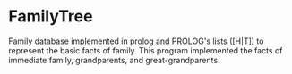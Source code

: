 # FamilyTree

Family database implemented in prolog and PROLOG's lists ([H|T]) to represent the basic facts of family.
This program implemented the facts of immediate family, grandparents, and great-grandparents. 
